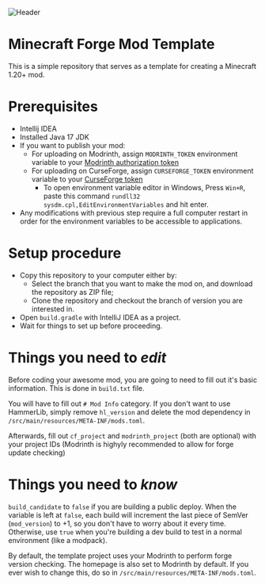 ![Header](https://ref.zeith.org/images/rexouium/peek.webp)
# Minecraft Forge Mod Template 
This is a simple repository that serves as a template for creating a Minecraft 1.20+ mod.

# Prerequisites
- Intellij IDEA
- Installed Java 17 JDK
- If you want to publish your mod:
  - For uploading on Modrinth, assign `MODRINTH_TOKEN` environment variable to your [Modrinth authorization token](https://modrinth.com/settings/account)
  - For uploading on CurseForge, assign `CURSEFORGE_TOKEN` environment variable to your [CurseForge token](https://legacy.curseforge.com/account/api-tokens)
    - To open environment variable editor in Windows, Press `Win+R`, paste this command `rundll32 sysdm.cpl,EditEnvironmentVariables` and hit enter. 
- Any modifications with previous step require a full computer restart in order for the environment variables to be accessible to applications.

# Setup procedure
- Copy this repository to your computer either by:
  - Select the branch that you want to make the mod on, and download the repository as ZIP file;
  - Clone the repository and checkout the branch of version you are interested in.
- Open `build.gradle` with IntelliJ IDEA as a project.
- Wait for things to set up before proceeding.

# Things you need to *edit*
Before coding your awesome mod, you are going to need to fill out it's basic information.
This is done in `build.txt` file.

You will have to fill out `# Mod Info` category.
If you don't want to use HammerLib, simply remove `hl_version` and delete the mod dependency in `/src/main/resources/META-INF/mods.toml`.

Afterwards, fill out `cf_project` and `modrinth_project` (both are optional) with your project IDs (Modrinth is highyly recommended to allow for forge update checking)

# Things you need to *know*
`build_candidate` to `false` if you are building a public deploy.
When the variable is left at `false`, each build will increment the last piece of SemVer (`mod_version`) to +1, so you don't have to worry about it every time.
Otherwise, use `true` when you're building a dev build to test in a normal environment (like a modpack).

By default, the template project uses your Modrinth to perform forge version checking.
The homepage is also set to Modrinth by default.
If you ever wish to change this, do so in `/src/main/resources/META-INF/mods.toml`.